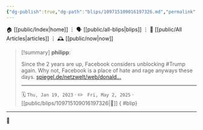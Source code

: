 ```yaml
---
{"dg-publish":true,"dg-path":"blips/109715109016197326.md","permalink":"/blips/109715109016197326/","title":"philipp on mastodon @ 2023-01-19"}
---
```



<div class="transclusion internal-embed is-loaded"><div class="markdown-embed">




🏠 [[public/Index\|home]]  ⋮ 🗣️ [[public/all-blips\|blips]] ⋮  📝 [[public/All Articles\|articles]]  ⋮ 🕰️ [[public/now\|now]]


</div></div>


> [!summary] **philipp**:
>
> Since the 2 years are up, Facebook considers unblocking #Trump  again.  Why not, Facebook is a place of hate and rage anyways these days. [spiegel.de/netzwelt/web/donald…](https://www.spiegel.de/netzwelt/web/donald-trump-facebook-koennte-seine-sperre-bald-aufheben-a-d9487dd3-f2c3-4671-94d1-3ec4e39ff858)
> - - -
>
> 🗓️ <code>Thu, Jan 19, 2023</code>  · ✏️ <code> Fri, May 2, 2025</code>  · [[public/blips/109715109016197326\|🔗]]
{ #blip}


- - -

 👾
